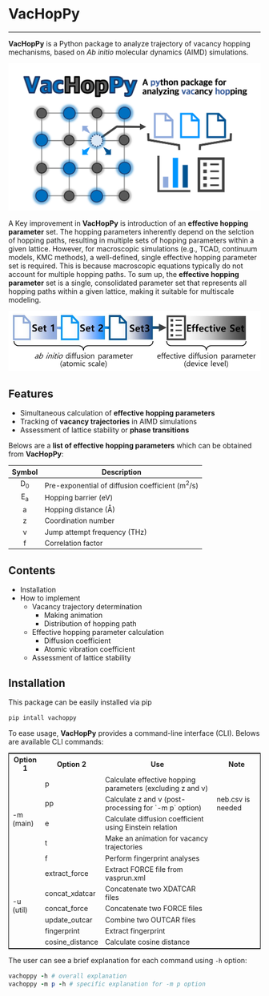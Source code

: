 # VacHopPy 

---
**VacHopPy** is a Python package to analyze trajectory of vacancy hopping mechanisms, based on *Ab initio* molecular dynamics (AIMD) simulations.


<div align=center>
<p>
    <img src="./imgs/logo.png" width="550"/>
</p>
</div>


A Key improvement in **VacHopPy** is introduction of an **effective hopping parameter** set. The hopping parameters inherently depend on the selction of hopping paths, resulting in multiple sets of hopping parameters within a given lattice. However, for macroscopic simulations (e.g., TCAD, continuum models, KMC methods), a well-defined, single effective hopping parameter set is required. This is because macroscopic equations typically do not account for multiple hopping paths. To sum up, the **effective hopping parameter** set is a single, consolidated parameter set that represents all hopping paths within a given lattice, making it suitable for multiscale modeling.


<div align=center>
<p>
    <img src="./imgs/fig2.jpg" width="550"/>
</p>
</div>


## Features

* Simultaneous calculation of **effective hopping parameters**
* Tracking of **vacancy trajectories** in AIMD simulations
* Assessment of lattice stability or **phase transitions**

 Belows are a **list of effective hopping parameters** which can be obtained from **VacHopPy**:

<div align="center">

|<center>Symbol</center>|<center>Description</center>|
|:---:|---|
|D<SUB>0</SUB>|Pre-exponential of diffusion coefficient (m<SUP>2</SUP>/s)|
|E<SUB>a</SUB>|Hopping barrier (eV)|
|a|Hopping distance (Å)|
|z|Coordination number|
|ν|Jump attempt frequency (THz)|
|f|Correlation factor|

</div>



## Contents

* Installation
* How to implement
  * Vacancy trajectory determination
    * Making animation
    * Distribution of hopping path
  * Effective hopping parameter calculation
    * Diffusion coefficient 
    * Atomic vibration coefficient
  * Assessment of lattice stability
  

## Installation

This package can be easily installed via pip

```ruby
pip intall vachoppy
```

To ease usage, **VacHopPy** provides a command-line interface (CLI). Belows are available CLI commands:

<div align=center>
<table style="border:1px solid black;margin-left:auto;margin-right:auto;">
    <tr>
        <th scope="col">Option 1</td>
        <th scope="col">Option 2</td>
        <th scope="col">Use</td>
        <th scope="col">Note</td>
    </tr>
    <tr>
        <td rowspan="5">-m<br>(main)</td>
        <td>p</td>
        <td>Calculate effective hopping parameters (excluding z and ν)</td>
        <td> </td>
    </tr>
    <tr>
        <!-- <td>2</td> -->
        <td>pp</td>
        <td>Calculate z and ν (post-processing for `-m p` option)</td>
        <td>neb.csv is needed</td>
    </tr>
    <tr>
        <!-- <td>3</td> -->
        <td>e</td>
        <td>Calculate diffusion coefficient using Einstein relation</td>
        <td> </td>
    </tr>
    <tr>
        <!-- <td>4</td> -->
        <td>t</td>
        <td>Make an animation for vacancy trajectories</td>
        <td> </td>
    </tr>
    <tr>
        <!-- <td>5</td> -->
        <td>f</td>
        <td>Perform fingerprint analyses</td>
        <td> </td>
    </tr>
    <tr>
        <td rowspan="6">-u<br>(util)</td>
        <td>extract_force</td>
        <td>Extract FORCE file from vasprun.xml</td>
        <td> </td>
    </tr>
    <tr>
        <!-- <td>2</td> -->
        <td>concat_xdatcar</td>
        <td>Concatenate two XDATCAR files</td>
        <td> </td>
    </tr>
    <tr>
        <!-- <td>3</td> -->
        <td>concat_force</td>
        <td>Concatenate two FORCE files</td>
        <td> </td>
    </tr>
    <tr>
        <!-- <td>4</td> -->
        <td>update_outcar</td>
        <td>Combine two OUTCAR files</td>
        <td> </td>
    </tr>
    <tr>
        <!-- <td>5</td> -->
        <td>fingerprint</td>
        <td>Extract fingerprint</td>
        <td> </td>
    </tr>
    <tr>
        <!-- <td>6</td> -->
        <td>cosine_distance</td>
        <td>Calculate cosine distance</td>
        <td> </td>
    </tr>
</table>
</div>


The user can see a brief explanation for each command using `-h` option:
```ruby
vachoppy -h # overall explanation
vachoppy -m p -h # specific explanation for -m p option
```



